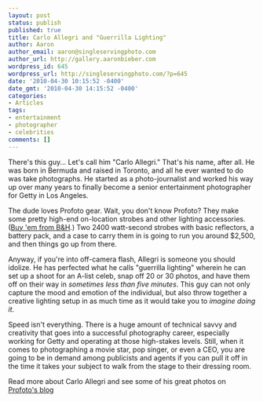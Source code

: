 ```yaml
---
layout: post
status: publish
published: true
title: Carlo Allegri and "Guerrilla Lighting"
author: Aaron
author_email: aaron@singleservingphoto.com
author_url: http://gallery.aaronbieber.com
wordpress_id: 645
wordpress_url: http://singleservingphoto.com/?p=645
date: '2010-04-30 10:15:52 -0400'
date_gmt: '2010-04-30 14:15:52 -0400'
categories:
- Articles
tags:
- entertainment
- photographer
- celebrities
comments: []
---
```

There's this guy... Let's call him "Carlo Allegri." That's his name,
after all. He was born in Bermuda and raised in Toronto, and all he ever
wanted to do was take photographs. He started as a photo-journalist and
worked his way up over many years to finally become a senior
entertainment photographer for Getty in Los Angeles.

The dude loves Profoto gear. Wait, you don't know Profoto? They make
some pretty high-end on-location strobes and other lighting accessories.
([Buy 'em from
B&H](http://www.bhphotovideo.com/c/search?Ntt=profoto&N=0&InitialSearch=yes).)
Two 2400 watt-second strobes with basic reflectors, a battery pack, and
a case to carry them in is going to run you around \$2,500, and then
things go up from there.

Anyway, if you're into off-camera flash, Allegri is someone you should
idolize. He has perfected what he calls "guerrilla lighting" wherein he
can set up a shoot for an A-list celeb, snap off 20 or 30 photos, and
have them off on their way in _sometimes less than five minutes_. This
guy can not only capture the mood and emotion of the individual, but
also throw together a creative lighting setup in as much time as it
would take you to _imagine doing it_.

Speed isn't everything. There is a huge amount of technical savvy and
creativity that goes into a successful photography career, especially
working for Getty and operating at those high-stakes levels. Still, when
it comes to photographing a movie star, pop singer, or even a CEO, you
are going to be in demand among publicists and agents if you can pull it
off in the time it takes your subject to walk from the stage to their
dressing room.

Read more about Carlo Allegri and see some of his great photos on
[Profoto's blog](http://blog.profoto-usa.com/?p=1431)
